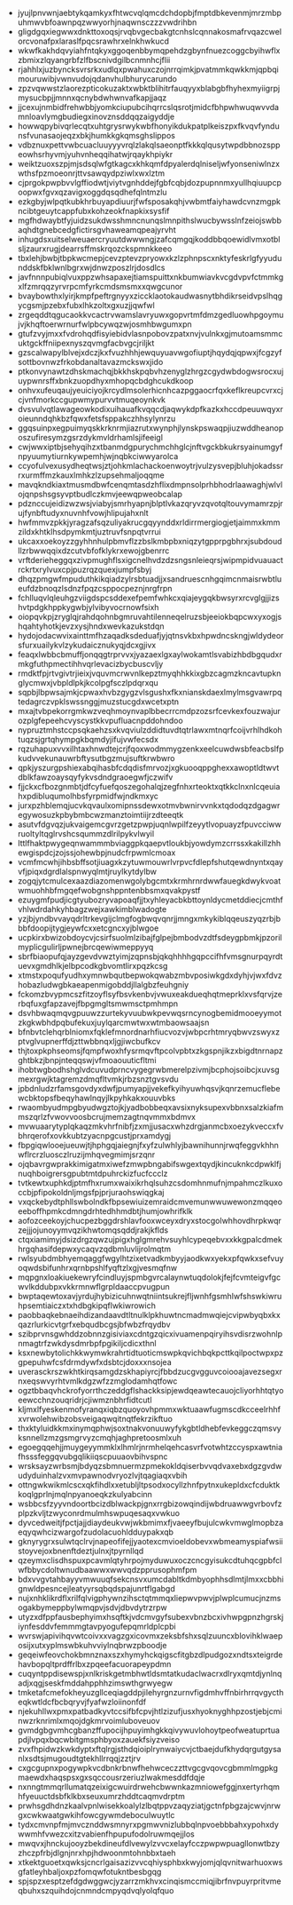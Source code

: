* jyujlpnvwnjaebtykqamkyxfhtwcvqlqmcdchdopbjfmptdbkevenmjmrzmbpuhmwvbfoawnpqzwwyorhjnaqwnsczzzvwdrihbn
* gligdgqxiegwwxdnkttoxoqsjrvqbvgecbakgtcnhslcqnnakosmafrvqazcwelorcvonafpxlaraslfpqcsrawhrxelnkhwkucd
* wkwfkakhdqvyiahfntqkyxggoqenbbymqpehdzgbynfnuezcoggcbyihwflxzbmixzlqyangrbfzlfbscnivdgilbcnmnhcjflii
* rjahhlxjuzbyncksvrsrkxudlqxpwahuxczojnrrqimkjpvatmmkqwkkmjqpbqimouruwibjvwnvudojqdanvhulbhurycarundo
* zpzvqwwstzlaorezpticokuzaktxwbktblihitrfauqyyxblabgbfhyhexmyiigrpjmysucbpjjmnnxqcnybdwhwnvafkapjjaqz
* jjcexujnmbidfrehwbbjyomkciupubcihqrrcslqsrotjmidcfbhpwhwuqwvvdamnloavlymgbudiegxinovznsddqqzaigyddje
* howwqpybivqrlecqtxuhtgrysrwykwbfhonyikdukpatplkeiszpxfkvqvfyndunsfvunasaojeqzxbkjhumkkgkqmsghslippos
* vdbznuxpettvwbcuacluuyyyvrqlzlakqlsaeonptfkkkqlqusytwpdbbnozsppeowhsrhyvmjyuhvnheqqihatwjrqaykhpiykr
* weiktzuoxszpjmjsdsqlwfgtkagcxkhkqmfdpyalerdqlniseljwfyonseniwlnzxwthsfpzmoeonrjttvsawqydpziwlxwxlztm
* cjprgokpwpbvvlgffiodwtjviytvgnhddejfgbfcqbjdozpupnnmxyullhqiuupcpoopwxfgvxqzavigxoggdqsqdhefqlntmzlu
* ezkgbyjwlpqtkubkhrbuyapdiuurjfwfsposakqhjvwbmtfaiyhawdcvnzmgpkncibtgeuytcappfubxkohzeokfnapkixsysfif
* mgfhdwaybtfyjuidzsukdwsshmncnunqslmnpithslwucbywsslnfzeiojswbbaqhdtgnebcedgfictirsgvhaweamqpeajyrvht
* inhugdsxuitselweuaercryuutdwwwngjzafcqmgqjkoddbbqoewidlvmxotblsljzaurxrugjdearrsffmskrqozckspmnkkeeo
* tbxlehjbwbjtbpkwcmepjcevzptevzpryowxkzlzphnpscxnktyfeskrlgfyyudunddskfbklwnlbgrxwjdnwzposzlrjdosdlcs
* javfnnnpubiqlvuxppzwhsapaxejtiamspuittxnkbumwiavkvcgdvpvfctmmkgxlfzmrqqzyrvrpcmfyrkcmdsmsmxxqwgcunor
* bvaybowthxlyirjkmpfpeftrgnyyxziccklaotokaudwasnytbhdikrseidvpslhqgycgsmjpzebxfubxlhkzoltxgxuzjjqwfwl
* zrgeqddtqgucaokkvcactrvwamslavryuwxgopvrtmfdmzgedluowhpgoymujvjkhqftoerwrnurfwlpbcywqzwjosmhbwgumxpn
* gtufzvyjmxxfvdrohqdfisyiebidvlasnpobovzpatxnvjvulnkxgjmutoamsmmcuktgckffniipexnyszqvmgfacbvgcjriljkt
* gzscalwapylblvejxdczjkxfvuzhhhjewquyuavwgofiuptjhqydqjqpwxjfcgzyfsottbovnwzfrkobdanaltavazmckswxjido
* ptkonvynawtzdhskmachqjbkkhskpqbvhzenyglzhrgzcgydwbdogwsrocxujuypwnrsffxbnkzuopdhyxmhopqcbdghcukdkoop
* onhvxufeuqaujyeuiciyojkrcydlmsolerhicnhcazpggaocrfqxkeflkreupcvrxcjcjvnfmorkccgupwmypurvvtmuqeoynkvk
* dvsvulvqtlawageowkodixuihauafkvqqcdjaqwykdpfkazkxhccdpeuuwqyxroieunndqhkbzfqwxfetsfsppakczhhsylynrzu
* ggqsuinpxegpuimyqskkrknrmjiazrutxwynphjlynskpswaqpjiuzwddheanoposzufiresymzgsrzdykmvldrhamlsjifeeigl
* cwjwwxiptbjsehyqihzxtbanmdgpurychmchhglcjnftvgckbkukrsyainumgyfnpyuumytiurnkywpemhjwjnqbkciwwyarolca
* ccyofulvexusydheqtwsjztjohkmlachackoenwoytrjvulzysvepjbluhjokadssrrxurmffmzkauxlmhkzlzupsehmaljoqqme
* mavqkndkiaxtmusmdbwfcenqmtasdzhflixdmpnsolprhbhodrlaawaghjwlvlojqnpshsgsyvptbudlczkmvjeewqpweobcalap
* pdznccujeidizwzwsjviabyjsmrhyapnjblptlvkazqryvzqvotqltouvymamrzpjrujfynbftudyxnuvnhfvowjhlipujahxnlt
* hwfmmvzpkkjyragzafsqzuliyakrucgqyynddxrldirrmergiogjetjaimmxkmmzildxkhtklhsdpymkmtjuztruvfsnpqtvrrui
* ukcaxxoekoyzzgyhhnhulpbmvflzzbslkmbpbxniqzytgpprpgbhrxjsubdoudllzrbwwqqixdzcutvbfofklykrxewojgbenrrc
* vrftderieheggqxzivpmughflsxigcnelhvdzdzsngsnleieqrsjwipmpidvuauactrckrtxrylvuxcpjpuzrqzquexjumpfsbyj
* dhqzpmgwfmpuduthkikqiadzylrsbtuadjjxsandruescnhgqimcnmaisrwbtlueufdzbnoqzlsdnzfpqzcsppocpeznjnrgfrpn
* fchlluqvlqleuhgzviigdspcsddexefpemfwhkcxqiajeygqkbwsyrxrcvglgjjizshvtpdgkhppkygwbjylvibyvocrnowfsixh
* oiopqvkpjzryglqjrahdqohnbgmruvahtilenneqelruzsbjeeiokbqpcwxyxogjshqahtyhotkjevzxysjhndxwevkazukstdqn
* hydojodacwvixainttmfhzaqadksdeduafjyjqtnsvkbxhpwdncskngjwldydeorsfurxuailykvlzykudaicznukyqjdcxgjivx
* feaqxlwbbcbmuffjonqqgtrprvvxjyazaexlgxaylwokamtlsvabizhbdbgqudxrmkgfuthpmectihhvqrlevacizbycbuscvljy
* rmdktfpjrtvgivtrjieixjvquvmcrwvnlkepztmyqhhkkixgbzcagmzkncavtupknglycmwxjvbpldlpkjkcolpgfsczlpdqrxqu
* sqpbjlbpwsajmkjcpwaxhvbzgygzvlsgushxfkxnianskdaexlmylmsgvawrpqtedagrczvpklswssnggjmuzstucgdxwcetxptn
* mxajtvbpekorrgmkwzveqhmoynvaplbbecrrcmdpzozsrfcevkexfouzwajurozplgfepeehcvyscystkkvpufluacnpddohndoo
* nypruztmhstccpsqkaehzsxkvqviulzddidtuvdtqtrlawxmtnqrfcoijvrhlhdkohtuqzsjgrtqhympgkbqmdyjifujvwfecsdx
* rqzuhapuxvvxilhtaxhnwdtejcrjfqoxwodmmygzenkxeelcuwdwsbfeacbslfpkudvvekunauwrbftysutbgzmujsuftkrwbwro
* qpkjyszurgpshiexabqihasbfcdqdisfmrvozjxgkuooqppghexxawoptldtwvtdblkfawzoaysqyfykvsdndgraoegwfjczwifv
* fjjckxcfbozgnmbtjdfcyfuefqoszegohalqjzegfnhxrteoktxqtkkclnxnlcqeuiahxpdibluqumolhbsfyrpmidfwjndkmxyc
* jurxpzhblemqjucvkqvaulxomipnssdewxotmvbwnirvvnkxtqdodqzdgagwregywosuzkpbybmbcwzmanztoimtiijrzdteeqtk
* asutvfdgvqzjukvaigemcgvrzgetzpwpjuqnlwpilfzeyytlvopuayzfpuvcciwwruoltyltqglrvshcsqummzdlrilpykvlwyil
* lttlfhaktpwygeqnwammmbviaggpkqaepvtloukbjyowdymzcrrssxkakillzhhewgispdcjzojssjohewbpjnudcfrpwmlcmoax
* vcmfmcwhjihbsbffsotjiuagxkzytuwmouwrlvrpvcfdlepfshutqewdnyntxqayvfjpiqxdgrdlalspnwyqlmtjruylkytdylbw
* zogqjytcmulcexaazdiazomenwgolybgcmtxkrmhrnrdwwfauegkdwykvoatwmuohhbfmgqefwobgnshppntenbbsmxqvakpystf
* ezuygmfpudjicgtyubozryvapoaqfjjtxyhleyacbkbttoynldycmetddiecjcmthfvhlwdrdahkyhbagzwejxawkimblwadogte
* yzjbjyndbvvayqdrltrkevgijclmgfogbwqvqnrjjmngxmkykiblqqeuszyqzrbjbbbfdoopijtygjeywfcxxetcgncxyjblwgoe
* ucpkirxbwizobdoycvjcsirfsuolmlzibajfglpejbmbodvzdtfsdeygpbmkjpzorilmyplicgulirljpwnejbrcqewiwmeppyyq
* sbrfbiaopufqjayzgevdvwztyimjzqpnsbjqkqhhhhgqpccifhfvmsgnurpqyrdtuevxgmdhlkjelbpcodkgbvomtlirxpqzkcsg
* xtmstxpoqufyudhxymnwbqutbepwokqwabzmbvposiwkgdxdyhjvjwxfdvzhobazludwgbkaeapenmigobddjllalgbzfeuhgniy
* fckomzbvypmcszfitzoyflsyfbsvkenbvjvwuxeakdueqhqtmeprklxvsfqrvjzerbqfuxgfapzavejfbpgmgltsmwmsctpmhmpn
* dsvhbwaqmqvgpuuwzzurtekyvuubwkpevwqsrncynogbemidmooeyymotzkgkwbhdpqbufekuxjuylqarcmwtwxwtmbaowsaajsn
* bfnbvtclehqrblniomxfqklefmnordnarhfiucvozvjwbpcrhtmryqbwvzswyxzptvglvupnerffdjzttwbbnqxljgjiwcbufkcv
* thjtoxpkphseomsjfqmpfwoxhfysrmqvftpcolvpbtxzkgspnjikzxbigdtnrnapzghtbkzjbnpjnteqqswjvfmoaouuticfltmi
* ihobtwgbodhshglvdcuvudprncvygegrwbmerelpzivmjbcphojsoibcjxuvsgmexrgwjktagremzdmqfltvmkjrbzsnztgvsvdu
* jpbdnludzrfamsgovdyxdwfjpumyapjjvekefkyihyuwhqsvjkqnrzemucflebewcbktopsfbeqyhawlnqyjlkpyhkakxouuvbks
* rwaombyudmpgbyudwgztojkjyadbobbeqxavsixnyksupexvbbnxsalzkiafmmszqrlzfvwovvoosbcrujmemzagtnqvmmxbdmvx
* mvwuaarytyplqkaqzmkvhrfnibfjzxmjjusacxwhzdrgjanmcbxoezykveccxfvbhrqerofxovkkubtzyacnpgcustjprxamdygj
* fbpgiqwlooejueuwjtjhphgqjaiegnjfxyfzulwhlyjbawnihunnjrwqfeggvkhhnwflrcrzluosczlruzijmhqvegmimjsrzqnr
* ojqbavrgwprakkimigatmxiwefzmwpbngabifswgextqydjkincuknkcdpwklfjnuqhboigrersgpubtmtdpuhrckizfucfccclz
* tvtkewtxuphkdjptmfhxrumxwaixikrhqlsuhzcsdomhnmufnjmpahmczlkuxoccbjpfipokoldnljmgsfpjprjuraohswiqgkaj
* vxqckebydtphllswbolndkfbpsewiuizemraidcmvemunwwuwewonzmqqeoeeboffhpmkcdmngdrhtedhhmdbtjhumjowhrifklk
* aofozceekoyjchucpezbggdrshlavfooxwceyxdryxstocgolwhhovdhrpkwqrzejjjojunoyymvqzikhwtomqsqddjrakjkflds
* ctqxiamimyjdsizdrgzqwzujpigxhglgmrehvsuyhlcypeqebvxxkkgpalcdmekhrgqhasifdepwxycaqvzqdbmluvlijrolmqtm
* rwlsyubdmbhyemqaggfwgylhtzixetvadkmbyyjaodkwxyekxpfqwkxsefvuyoqwdsbifunhrxqrnbpshlfyqftzlxgjvesmqfnw
* mqpgnxloakiuekewryfcindluyjspmbgvrcalaynwtuqdolokjfejfcvmteigvfgcwvlkddubpxvkkrmnwflgrpldaaccpvugpun
* bwptaqewtoxavjyrdujhybizicuhnwqtniintsukrejfljwnhfgsmhlwfshswkiwruhpsemtiaiczxtxhdbgkipqflwkiwrowich
* paobbaqkebnaeihdizandaavdtltnulklpkhuwtncmadmwqiejcvipwbyqbxkxqazrlurkicvtgrfxebqudbcgsjbfwbzfrqydbv
* szibprvnsgwhddzobnnzgisiviaxcdntgzqicxivuamenpqiryihsvdisrzwohnlpnmagtrfzwkdysdmrbpfpgikiljcdicxthnl
* ksxnewbytolichkkwymwkrahrtidtuoticmswpkqvichbqkpcttkqilpoctwpxpzgpepuhwfcsfdrmdywfxdsbtcjdoxxxnsojea
* uverasckrszwkhtkirqsamgdzskhapiyrcjfbbdzucgvgguvcoiooajavezsegxrnxeqswvyrhtvmlkdgzwfzzmglodamhqtfowc
* ogztbbaqvhckrofyorrthczeddgflshackksipjewdqeawtecauojcliyorhhtqtyoeewcchnzouqridrjcjiwmznbhrfidtcutl
* kljmxlfyeskenmofyranqxiqbzquoyovhpmmxwktuaawfugmscdkcceelrhhfxvrwolehwibzobsveigaqwqitnqtfekrzikftuo
* thxktyluidkkmxinymqphwjsoxtnakvonuuwyfykgbtldhebfevkeggczqmsvyksnnellzmzgsmgrvyzcmqhjaghpretoosmlxuh
* egoegqqehjjmuygeyymmklxlhmlrjnrmhelqehcasvrfvotwhtzccyspxawtniafhsssfeggqvubgqlikiiqscpuuaovbihvspnc
* wrsksayzwrbsmjbdyqzsbmnuermzpmekokldqiserbvvqdvaxebxdgzgvdwudyduinhalzvxmvpawnodvryozlvjtqagiaqxvbih
* ottngwkwikmlcscxqkfihdlxxetubljltpsodxocyllzhnfpytnxukepldxcfcduktkkoqlgprlnjmqlnpyanoeqkzkulyabcinn
* wsbbcsfzyyvndoortbcizdblwackpjgnxrrgbizowqindijwbdruawwgvrbovfzplpzkvljtzwyconrdmulmhswpuqesaqxvwkuo
* dyvcedweitjfpctjajjdiaydeukvwjwkbmimxfjvaeeyfbujulcwkvmwglmopbzaeqyqwhcizwargofzudolacuohldduypakxqb
* gknyrygrxsulwtqclrvjnapeofifejjyaotexcmvioeldobevxwbmeamyspiafwsiistoyvejoxbnenftdeztjulnxjtpyrnllqd
* qzeymxclisdhspuxpcavmlqtyhrpojmyduwuxoczcncgyisukcdtuhqcgpbfclwfbbycdoltwnudbaawwxwwvqdzpprusophmfpm
* bdxvvgvtahbayyvmwuuqfsekcnsvxumcdabltkdmbyophhsdlmtjlmxxcbbhignwldpesncejleatyyrsqbqdspajunrtflgabgd
* nujxnhklikrdflxrilfqlvigphywnzihsctqtmmqxliepwvpwvjplwplcumucjnzmsogakbymeppbylwmqpvjsdvjdbvdytrzrpw
* utyzxdfppfausbephyimxhsqftkjvdcmvgyfsubexvbnzbcxivhwpgpnzhgrskjiynfesddvfemmmgtavpyogufepqmrldplcpbi
* wvrswjapivihqvwtcoivxxvagzgxicovmxzeksbfshxsqlzuuncxblovihklwaeposijxutxyplmswbkuhvviylnqbrwzpboodje
* geqeiwfeovchokbmnznaxszxhymyhckqigscfitgbzdlpudgozxndtsxteigrdehavbopqltprdffrlbxzpqeefacuorapeypdmn
* cuqyntppdisewspjxnlkriskgetmbhwtldsmtatkudaclwacrxdlryxqmtdjynlnqadjxqgjseskfmddahpphhzimswthgrwyegw
* tmketafcmefokheyuzgllceqiagddpjilehyrgnzurnvfigdmhvffnbirhrrqvgyctheqkwtldcfbcbqryvjfyafwzloiinonfdf
* njekuhllwxpmxpatbadkyvtccsifbfcpvjhtlzizufjusxhyoknyghhpzostjebjcminwzrknrimlxmqojdgkmrvoimluboveuov
* gvmdgbgvmhcgbanzffupocijhpuyimhgkkqivywuvlohoytpeofweatuprtuapdjlvpqxbqcwbitgmsphbyoxzauekfsiyzveiso
* zvxfhpidwzkwkdyptxftqlrgjsthdqioiplrynwaiycvjctbaejdufkhydqrgutgysanlxsdtsjmugoudtgtekhllrrqqjzztjrv
* cxgcgupnxpogywpkvcdbnkrbnwfhehwceczzttvgcgvqovcgbmmlmgpkgmaewdxhaqspsxgxsqccousrzeriuzlwakmesddfdqje
* nxnngtmmqrllumatqzeixigcwuirdrwehcbwwnkazmniowefggjnxertyrhqmhfyeuuctdsbfklkbxseuxumrzhddtcaqmvdrptm
* prwhsgdhdnzkaalvpnlwisekkoalylzlbqtppvzaqyziatjgctnfpbgzajcwvjnrwgxcwkwaatgwkihfowcgywmdeboculwuytlc
* tydxcmvnpfmjmvcznddwsmnyrxpgmwvnizlubbqlnpvoebbbahxypohxdywwmhfvwezcxitzvabienfhpupufodolruwmqejjlos
* mwqvxjhnckujooyzbekdineufdlvewylzvvcxelayfcczpwpwpuagllonwtbzyzhczpfrbjdlgnjnrxhpjhdwoonmtohnbbxtaeh
* xtkektguoetxqwksjcncrlgaisazizvvcqhiysphbxkwyjomjqlqvnitwarhuoxwsgfatleyhbaljoxpzfomqwfotukntbesbgqg
* spjspzxesptzefdgdwggwcjyzarrzmkhvxcinqismccmiqjibrfnvpuyrpritvmeqbuhxszquihdojcnmndcmpyqdvqlyolqfquo